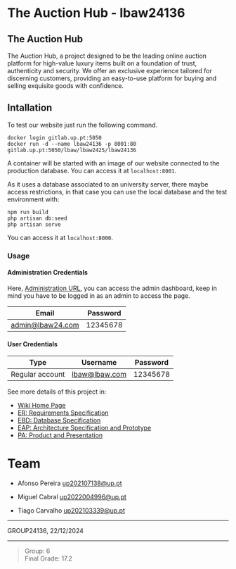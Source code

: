 # The Auction Hub - lbaw24136


## The Auction Hub
The Auction Hub, a project designed to be the leading online auction platform for high-value luxury items built on a foundation of trust, authenticity and security. We offer an exclusive experience tailored for discerning customers, providing an easy-to-use platform for buying and selling exquisite goods with confidence.


## Intallation


To test our website just run the following command.


```
docker login gitlab.up.pt:5050
docker run -d --name lbaw24136 -p 8001:80  gitlab.up.pt:5050/lbaw/lbaw2425/lbaw24136
```
A container will be started with an image of our website connected to the production database. You can access it at `localhost:8001`.

As it uses a database associated to an university server, there maybe access restrictions, in that case you can use the local database and the test environment with:


```
npm run build
php artisan db:seed
php artisan serve
```

You can access it at `localhost:8000`.

### Usage

#### Administration Credentials

Here, [Administration URL](http://127.0.0.1:8001/admin/dashboard), you can access the admin dashboard, keep in mind you have to be logged in as an admin to access the page.

| Email | Password |
|----------|----------|
| admin@lbaw24.com | 12345678 |

#### User Credentials

| Type | Username | Password |
|------|----------|----------|
| Regular account | lbaw@lbaw.com | 12345678 |


See more details of this project in:
* [Wiki Home Page](https://github.com/tfcc13/FEUP-3Y1S-LBAW-The-Auction-Hub/wiki)
* [ER: Requirements Specification](https://github.com/tfcc13/FEUP-3Y1S-LBAW-The-Auction-Hub/wiki/er)
* [EBD: Database Specification](https://github.com/tfcc13/FEUP-3Y1S-LBAW-The-Auction-Hub/wiki/ebd)
* [EAP: Architecture Specification and Prototype](https://github.com/tfcc13/FEUP-3Y1S-LBAW-The-Auction-Hub/wiki/eap)
* [PA: Product and Presentation](https://github.com/tfcc13/FEUP-3Y1S-LBAW-The-Auction-Hub/wiki/pa)

# Team

* Afonso Pereira up202107138@up.pt

* Miguel Cabral up2022004996@up.pt

* Tiago Carvalho up202103339@up.pt 

***
GROUP24136,  22/12/2024

--- 

> Group: 6  
> Final Grade: 17.2  
 




